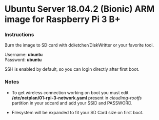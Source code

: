 # Ubuntu Server 18.04.2 (Bionic) ARM image for Raspberry Pi 3 B+

### Instructions

Burn the image to SD card with dd/etcher/DiskWritter or your favorite tool.

Username: **ubuntu**  
Password: **ubuntu**

SSH is enabled by default, so you can login directly after first boot.

### Notes

* To get wireless connection working on boot you must edit **/etc/netplan/01-rpi-3-network.yaml** present in *cloudimg-rootfs* partition in your sdcard and add your SSID and PASSWORD.

* Filesystem will be expanded to fit your SD Card size on first boot.
